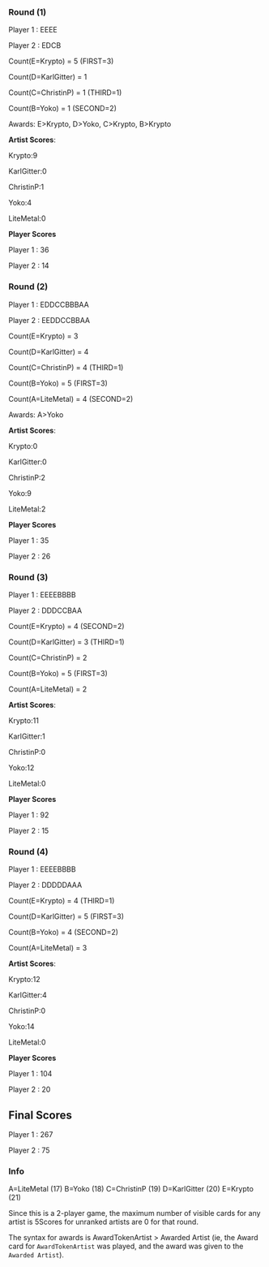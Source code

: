 
### Round (1)
Player 1 : EEEE

Player 2 : EDCB

Count(E=Krypto) = 5 (FIRST=3)

Count(D=KarlGitter) = 1

Count(C=ChristinP) = 1 (THIRD=1)

Count(B=Yoko) = 1 (SECOND=2)

Awards: E>Krypto, D>Yoko, C>Krypto, B>Krypto

**Artist Scores**:

Krypto:9

KarlGitter:0

ChristinP:1

Yoko:4

LiteMetal:0


**Player Scores**

Player 1 : 36

Player 2 : 14


### Round (2)
Player 1 : EDDCCBBBAA

Player 2 : EEDDCCBBAA

Count(E=Krypto) = 3

Count(D=KarlGitter) = 4

Count(C=ChristinP) = 4 (THIRD=1)

Count(B=Yoko) = 5 (FIRST=3)

Count(A=LiteMetal) = 4 (SECOND=2)

Awards: A>Yoko

**Artist Scores**:

Krypto:0

KarlGitter:0

ChristinP:2

Yoko:9

LiteMetal:2


**Player Scores**

Player 1 : 35

Player 2 : 26


### Round (3)
Player 1 : EEEEBBBB

Player 2 : DDDCCBAA

Count(E=Krypto) = 4 (SECOND=2)

Count(D=KarlGitter) = 3 (THIRD=1)

Count(C=ChristinP) = 2

Count(B=Yoko) = 5 (FIRST=3)

Count(A=LiteMetal) = 2


**Artist Scores**:

Krypto:11

KarlGitter:1

ChristinP:0

Yoko:12

LiteMetal:0


**Player Scores**

Player 1 : 92

Player 2 : 15


### Round (4)
Player 1 : EEEEBBBB

Player 2 : DDDDDAAA

Count(E=Krypto) = 4 (THIRD=1)

Count(D=KarlGitter) = 5 (FIRST=3)

Count(B=Yoko) = 4 (SECOND=2)

Count(A=LiteMetal) = 3


**Artist Scores**:

Krypto:12

KarlGitter:4

ChristinP:0

Yoko:14

LiteMetal:0


**Player Scores**

Player 1 : 104

Player 2 : 20



## Final Scores

Player 1 : 267

Player 2 : 75


### Info

A=LiteMetal (17)
B=Yoko (18)
C=ChristinP (19)
D=KarlGitter (20)
E=Krypto (21)

Since this is a 2-player game, the maximum number of visible cards for any artist is 5Scores for unranked artists are 0 for that round.

The syntax for awards is AwardTokenArtist > Awarded Artist (ie, the Award card for `AwardTokenArtist` was played, and the award was given to the `Awarded Artist`).
